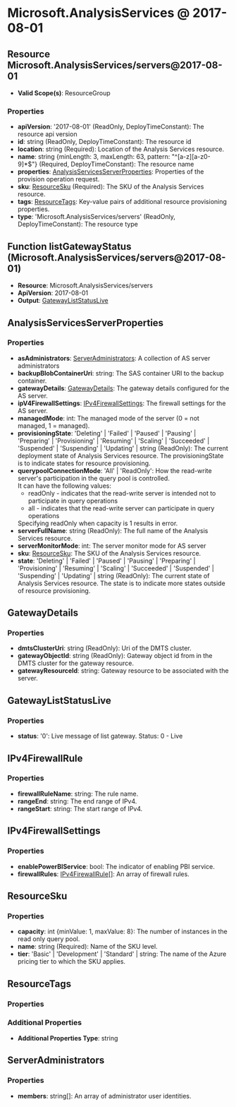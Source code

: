 # Microsoft.AnalysisServices @ 2017-08-01

## Resource Microsoft.AnalysisServices/servers@2017-08-01
* **Valid Scope(s)**: ResourceGroup
### Properties
* **apiVersion**: '2017-08-01' (ReadOnly, DeployTimeConstant): The resource api version
* **id**: string (ReadOnly, DeployTimeConstant): The resource id
* **location**: string (Required): Location of the Analysis Services resource.
* **name**: string {minLength: 3, maxLength: 63, pattern: "^[a-z][a-z0-9]*$"} (Required, DeployTimeConstant): The resource name
* **properties**: [AnalysisServicesServerProperties](#analysisservicesserverproperties): Properties of the provision operation request.
* **sku**: [ResourceSku](#resourcesku) (Required): The SKU of the Analysis Services resource.
* **tags**: [ResourceTags](#resourcetags): Key-value pairs of additional resource provisioning properties.
* **type**: 'Microsoft.AnalysisServices/servers' (ReadOnly, DeployTimeConstant): The resource type

## Function listGatewayStatus (Microsoft.AnalysisServices/servers@2017-08-01)
* **Resource**: Microsoft.AnalysisServices/servers
* **ApiVersion**: 2017-08-01
* **Output**: [GatewayListStatusLive](#gatewayliststatuslive)

## AnalysisServicesServerProperties
### Properties
* **asAdministrators**: [ServerAdministrators](#serveradministrators): A collection of AS server administrators
* **backupBlobContainerUri**: string: The SAS container URI to the backup container.
* **gatewayDetails**: [GatewayDetails](#gatewaydetails): The gateway details configured for the AS server.
* **ipV4FirewallSettings**: [IPv4FirewallSettings](#ipv4firewallsettings): The firewall settings for the AS server.
* **managedMode**: int: The managed mode of the server (0 = not managed, 1 = managed).
* **provisioningState**: 'Deleting' | 'Failed' | 'Paused' | 'Pausing' | 'Preparing' | 'Provisioning' | 'Resuming' | 'Scaling' | 'Succeeded' | 'Suspended' | 'Suspending' | 'Updating' | string (ReadOnly): The current deployment state of Analysis Services resource. The provisioningState is to indicate states for resource provisioning.
* **querypoolConnectionMode**: 'All' | 'ReadOnly': How the read-write server's participation in the query pool is controlled.<br/>It can have the following values: <ul><li>readOnly - indicates that the read-write server is intended not to participate in query operations</li><li>all - indicates that the read-write server can participate in query operations</li></ul>Specifying readOnly when capacity is 1 results in error.
* **serverFullName**: string (ReadOnly): The full name of the Analysis Services resource.
* **serverMonitorMode**: int: The server monitor mode for AS server
* **sku**: [ResourceSku](#resourcesku): The SKU of the Analysis Services resource.
* **state**: 'Deleting' | 'Failed' | 'Paused' | 'Pausing' | 'Preparing' | 'Provisioning' | 'Resuming' | 'Scaling' | 'Succeeded' | 'Suspended' | 'Suspending' | 'Updating' | string (ReadOnly): The current state of Analysis Services resource. The state is to indicate more states outside of resource provisioning.

## GatewayDetails
### Properties
* **dmtsClusterUri**: string (ReadOnly): Uri of the DMTS cluster.
* **gatewayObjectId**: string (ReadOnly): Gateway object id from in the DMTS cluster for the gateway resource.
* **gatewayResourceId**: string: Gateway resource to be associated with the server.

## GatewayListStatusLive
### Properties
* **status**: '0': Live message of list gateway. Status: 0 - Live

## IPv4FirewallRule
### Properties
* **firewallRuleName**: string: The rule name.
* **rangeEnd**: string: The end range of IPv4.
* **rangeStart**: string: The start range of IPv4.

## IPv4FirewallSettings
### Properties
* **enablePowerBIService**: bool: The indicator of enabling PBI service.
* **firewallRules**: [IPv4FirewallRule](#ipv4firewallrule)[]: An array of firewall rules.

## ResourceSku
### Properties
* **capacity**: int {minValue: 1, maxValue: 8}: The number of instances in the read only query pool.
* **name**: string (Required): Name of the SKU level.
* **tier**: 'Basic' | 'Development' | 'Standard' | string: The name of the Azure pricing tier to which the SKU applies.

## ResourceTags
### Properties
### Additional Properties
* **Additional Properties Type**: string

## ServerAdministrators
### Properties
* **members**: string[]: An array of administrator user identities.

